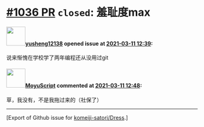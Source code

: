 # [\#1036 PR](https://github.com/komeiji-satori/Dress/pull/1036) `closed`: 羞耻度max

#### <img src="https://avatars.githubusercontent.com/u/79447586?u=0629646f0f1783dd4c343c9ba77e4d6edd5bd271&v=4" width="50">[yusheng12138](https://github.com/yusheng12138) opened issue at [2021-03-11 12:39](https://github.com/komeiji-satori/Dress/pull/1036):

说来惭愧在学校学了两年编程还从没用过git

#### <img src="https://avatars.githubusercontent.com/u/45550579?u=9ae62e1c7f9fe0692a058b5e61e1d0fa88b59d00&v=4" width="50">[MoyuScript](https://github.com/MoyuScript) commented at [2021-03-11 12:48](https://github.com/komeiji-satori/Dress/pull/1036#issuecomment-796711729):

草，我没有，不是我拖过来的（社保了）


-------------------------------------------------------------------------------



[Export of Github issue for [komeiji-satori/Dress](https://github.com/komeiji-satori/Dress).]
